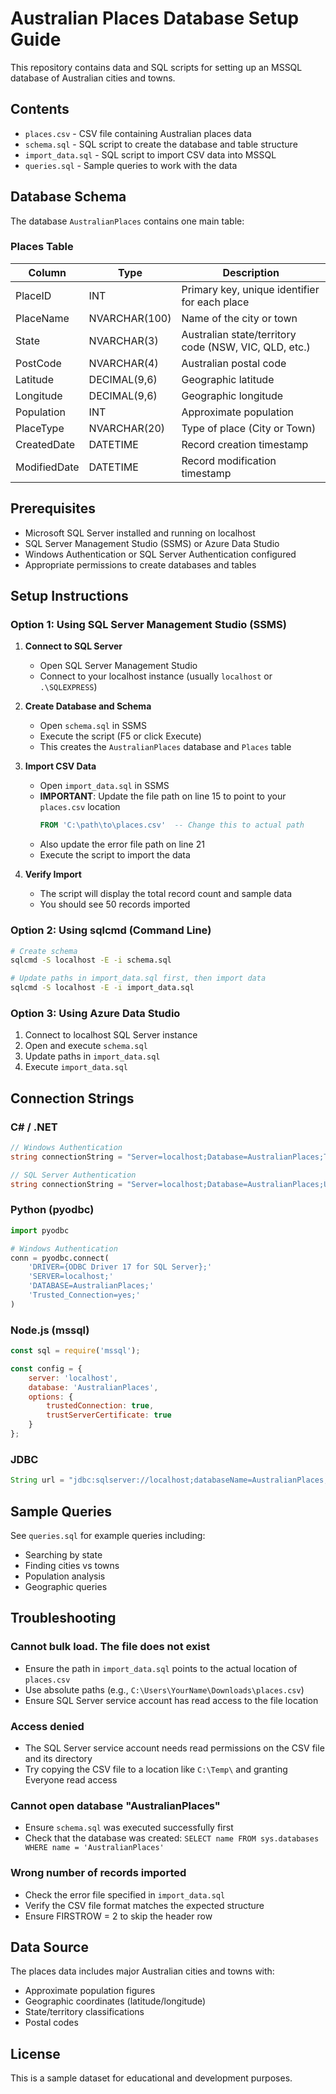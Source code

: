 # Australian Places Database Setup Guide

This repository contains data and SQL scripts for setting up an MSSQL database of Australian cities and towns.

## Contents

- `places.csv` - CSV file containing Australian places data
- `schema.sql` - SQL script to create the database and table structure
- `import_data.sql` - SQL script to import CSV data into MSSQL
- `queries.sql` - Sample queries to work with the data

## Database Schema

The database `AustralianPlaces` contains one main table:

### Places Table

| Column | Type | Description |
|--------|------|-------------|
| PlaceID | INT | Primary key, unique identifier for each place |
| PlaceName | NVARCHAR(100) | Name of the city or town |
| State | NVARCHAR(3) | Australian state/territory code (NSW, VIC, QLD, etc.) |
| PostCode | NVARCHAR(4) | Australian postal code |
| Latitude | DECIMAL(9,6) | Geographic latitude |
| Longitude | DECIMAL(9,6) | Geographic longitude |
| Population | INT | Approximate population |
| PlaceType | NVARCHAR(20) | Type of place (City or Town) |
| CreatedDate | DATETIME | Record creation timestamp |
| ModifiedDate | DATETIME | Record modification timestamp |

## Prerequisites

- Microsoft SQL Server installed and running on localhost
- SQL Server Management Studio (SSMS) or Azure Data Studio
- Windows Authentication or SQL Server Authentication configured
- Appropriate permissions to create databases and tables

## Setup Instructions

### Option 1: Using SQL Server Management Studio (SSMS)

1. **Connect to SQL Server**
   - Open SQL Server Management Studio
   - Connect to your localhost instance (usually `localhost` or `.\SQLEXPRESS`)

2. **Create Database and Schema**
   - Open `schema.sql` in SSMS
   - Execute the script (F5 or click Execute)
   - This creates the `AustralianPlaces` database and `Places` table

3. **Import CSV Data**
   - Open `import_data.sql` in SSMS
   - **IMPORTANT**: Update the file path on line 15 to point to your `places.csv` location
     ```sql
     FROM 'C:\path\to\places.csv'  -- Change this to actual path
     ```
   - Also update the error file path on line 21
   - Execute the script to import the data

4. **Verify Import**
   - The script will display the total record count and sample data
   - You should see 50 records imported

### Option 2: Using sqlcmd (Command Line)

```bash
# Create schema
sqlcmd -S localhost -E -i schema.sql

# Update paths in import_data.sql first, then import data
sqlcmd -S localhost -E -i import_data.sql
```

### Option 3: Using Azure Data Studio

1. Connect to localhost SQL Server instance
2. Open and execute `schema.sql`
3. Update paths in `import_data.sql`
4. Execute `import_data.sql`

## Connection Strings

### C# / .NET
```csharp
// Windows Authentication
string connectionString = "Server=localhost;Database=AustralianPlaces;Trusted_Connection=True;";

// SQL Server Authentication
string connectionString = "Server=localhost;Database=AustralianPlaces;User Id=youruser;Password=yourpassword;";
```

### Python (pyodbc)
```python
import pyodbc

# Windows Authentication
conn = pyodbc.connect(
    'DRIVER={ODBC Driver 17 for SQL Server};'
    'SERVER=localhost;'
    'DATABASE=AustralianPlaces;'
    'Trusted_Connection=yes;'
)
```

### Node.js (mssql)
```javascript
const sql = require('mssql');

const config = {
    server: 'localhost',
    database: 'AustralianPlaces',
    options: {
        trustedConnection: true,
        trustServerCertificate: true
    }
};
```

### JDBC
```java
String url = "jdbc:sqlserver://localhost;databaseName=AustralianPlaces;integratedSecurity=true;";
```

## Sample Queries

See `queries.sql` for example queries including:
- Searching by state
- Finding cities vs towns
- Population analysis
- Geographic queries

## Troubleshooting

### Cannot bulk load. The file does not exist
- Ensure the path in `import_data.sql` points to the actual location of `places.csv`
- Use absolute paths (e.g., `C:\Users\YourName\Downloads\places.csv`)
- Ensure SQL Server service account has read access to the file location

### Access denied
- The SQL Server service account needs read permissions on the CSV file and its directory
- Try copying the CSV file to a location like `C:\Temp\` and granting Everyone read access

### Cannot open database "AustralianPlaces"
- Ensure `schema.sql` was executed successfully first
- Check that the database was created: `SELECT name FROM sys.databases WHERE name = 'AustralianPlaces'`

### Wrong number of records imported
- Check the error file specified in `import_data.sql`
- Verify the CSV file format matches the expected structure
- Ensure FIRSTROW = 2 to skip the header row

## Data Source

The places data includes major Australian cities and towns with:
- Approximate population figures
- Geographic coordinates (latitude/longitude)
- State/territory classifications
- Postal codes

## License

This is a sample dataset for educational and development purposes.
